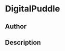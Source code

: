 # DigitalPuddle

## Author

<!-- Insert Your Name Here -->

## Description

<!-- Describe your example here -->
